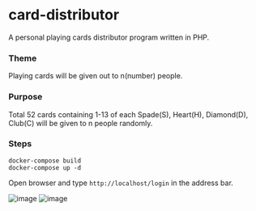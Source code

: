 # card-distributor
A personal playing cards distributor program written in PHP.

### Theme  
Playing cards will be given out to n(number) people.  

### Purpose  
Total 52 cards containing 1-13 of each Spade(S), Heart(H), Diamond(D), Club(C) will be given to n people randomly.

### Steps
```
docker-compose build
docker-compose up -d
```

Open browser and type `http://localhost/login` in the address bar.  


![image](https://user-images.githubusercontent.com/19460508/103405802-54ce1600-4b93-11eb-8177-f383b9bfeac3.png)
![image](https://user-images.githubusercontent.com/19460508/103405806-5a2b6080-4b93-11eb-860d-aa9a172ea1c3.png)
